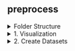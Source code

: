 ## preprocess


<details><summary>Folder Structure</summary>

```
preprocess/
├── visualCheck.py
├── visualCheck_filtered.py
├── splitdata.py
├── splitdata_v2.py
├── splitdata_yolo.py
├── duplicateCheck.py
├── pts2yolo.py
└── pts2yolo_v2.py
```

</details>


<details><summary>1. Visualization</summary>

```bash
$ python visualCheck.py
```

</details>


<details><summary>2. Create Datasets</summary>

- data: 3549 / 888 (v1-v3)
- data_filtered: 3249 / 813 (v4)

### version 1 (whole image as bounding box)

```bash
$ python splitdata.py
```

- output: `../../datasets/data_v1/` (.pts)

```bash
$ python pts2yolo.py 
```

- output: `../../datasets/data_v1/labels/` (.txt)


### version 2 (approximate bounding box with +- 20 pixels)

```bash
$ python splitdata.py
```

- output: `../../datasets/data_v1/` (.pts)

```bash
$ python pts2yolo_v2.py 
```

- output: `../../datasets/data_v1/labels/` (.txt)


### version 3

```bash
$ python splitdata_yolo.py
```

- output: `../../datasets/data_v2/` (.txt)


### version 4 (based on version 3 ../../datasets/yolo_labels)

```bash
$ python duplicateCheck.py
```

- output: `../../datasets/ivslab_facial_train_filtered/`, `../../datasets/ivslab_facial_train_filtered_details/`
  
```bash
$ python splitdata_v2.py
```

- output: `../../datasets/v0/` (.txt)

</details>
